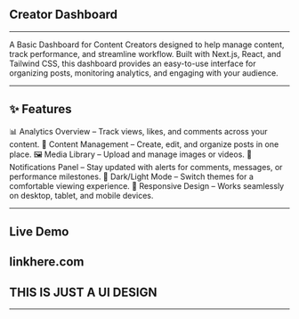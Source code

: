 ## Creator Dashboard

---

A Basic Dashboard for Content Creators designed to help manage content, track performance, and streamline workflow. Built with Next.js, React, and Tailwind CSS, this dashboard provides an easy-to-use interface for organizing posts, monitoring analytics, and engaging with your audience.

---

## ✨ Features

📊 Analytics Overview – Track views, likes, and comments across your content.
📝 Content Management – Create, edit, and organize posts in one place.
🖼️ Media Library – Upload and manage images or videos.
🔔 Notifications Panel – Stay updated with alerts for comments, messages, or performance milestones.
🌙 Dark/Light Mode – Switch themes for a comfortable viewing experience.
📱 Responsive Design – Works seamlessly on desktop, tablet, and mobile devices.

---

## Live Demo

linkhere.com
---

## THIS IS JUST A UI DESIGN

---

